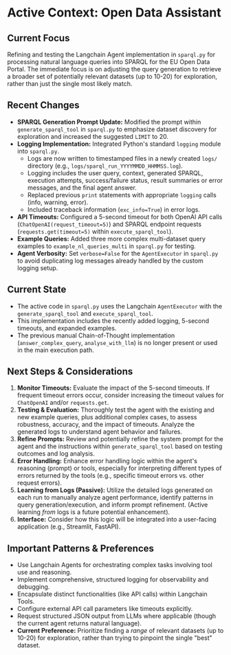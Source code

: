 # Active Context: Open Data Assistant

## Current Focus

Refining and testing the Langchain Agent implementation in `sparql.py` for processing natural language queries into SPARQL for the EU Open Data Portal. The immediate focus is on adjusting the query generation to retrieve a broader set of potentially relevant datasets (up to 10-20) for exploration, rather than just the single most likely match.

## Recent Changes

-   **SPARQL Generation Prompt Update:** Modified the prompt within `generate_sparql_tool` in `sparql.py` to emphasize dataset discovery for exploration and increased the suggested `LIMIT` to 20.
-   **Logging Implementation:** Integrated Python's standard `logging` module into `sparql.py`.
    -   Logs are now written to timestamped files in a newly created `logs/` directory (e.g., `logs/sparql_run_YYYYMMDD_HHMMSS.log`).
    -   Logging includes the user query, context, generated SPARQL, execution attempts, success/failure status, result summaries or error messages, and the final agent answer.
    -   Replaced previous `print` statements with appropriate `logging` calls (info, warning, error).
    -   Included traceback information (`exc_info=True`) in error logs.
-   **API Timeouts:** Configured a 5-second timeout for both OpenAI API calls (`ChatOpenAI(request_timeout=5)`) and SPARQL endpoint requests (`requests.get(timeout=5)` within `execute_sparql_tool`).
-   **Example Queries:** Added three more complex multi-dataset query examples to `example_nl_queries_multi` in `sparql.py` for testing.
-   **Agent Verbosity:** Set `verbose=False` for the `AgentExecutor` in `sparql.py` to avoid duplicating log messages already handled by the custom logging setup.

## Current State

-   The active code in `sparql.py` uses the Langchain `AgentExecutor` with the `generate_sparql_tool` and `execute_sparql_tool`.
-   This implementation includes the recently added logging, 5-second timeouts, and expanded examples.
-   The previous manual Chain-of-Thought implementation (`answer_complex_query`, `analyse_with_llm`) is no longer present or used in the main execution path.

## Next Steps & Considerations

1.  **Monitor Timeouts:** Evaluate the impact of the 5-second timeouts. If frequent timeout errors occur, consider increasing the timeout values for `ChatOpenAI` and/or `requests.get`.
2.  **Testing & Evaluation:** Thoroughly test the agent with the existing and new example queries, plus additional complex cases, to assess robustness, accuracy, and the impact of timeouts. Analyze the generated logs to understand agent behavior and failures.
3.  **Refine Prompts:** Review and potentially refine the system prompt for the agent and the instructions within `generate_sparql_tool` based on testing outcomes and log analysis.
4.  **Error Handling:** Enhance error handling logic within the agent's reasoning (prompt) or tools, especially for interpreting different types of errors returned by the tools (e.g., specific timeout errors vs. other request errors).
5.  **Learning from Logs (Passive):** Utilize the detailed logs generated on each run to manually analyze agent performance, identify patterns in query generation/execution, and inform prompt refinement. (Active learning *from* logs is a future potential enhancement).
6.  **Interface:** Consider how this logic will be integrated into a user-facing application (e.g., Streamlit, FastAPI).

## Important Patterns & Preferences

-   Use Langchain Agents for orchestrating complex tasks involving tool use and reasoning.
-   Implement comprehensive, structured logging for observability and debugging.
-   Encapsulate distinct functionalities (like API calls) within Langchain Tools.
-   Configure external API call parameters like timeouts explicitly.
-   Request structured JSON output from LLMs where applicable (though the current agent returns natural language).
-   **Current Preference:** Prioritize finding a *range* of relevant datasets (up to 10-20) for exploration, rather than trying to pinpoint the single "best" dataset. 